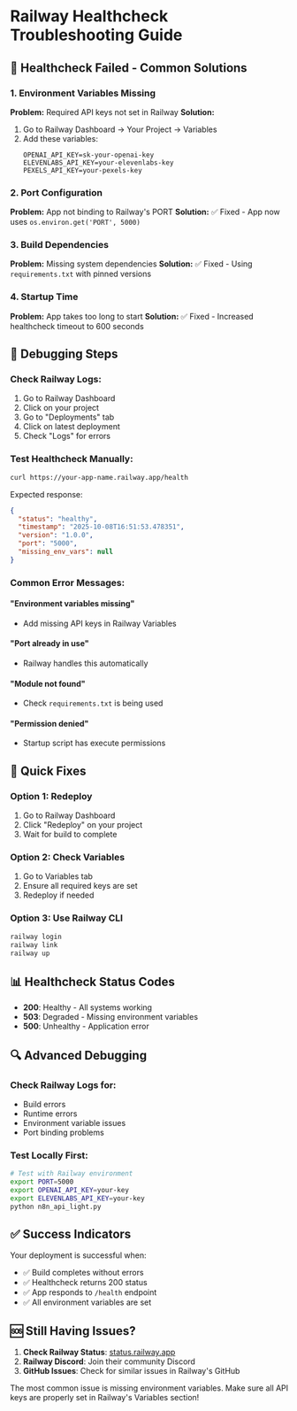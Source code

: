 # Railway Healthcheck Troubleshooting Guide

## 🚨 **Healthcheck Failed - Common Solutions**

### **1. Environment Variables Missing**
**Problem:** Required API keys not set in Railway
**Solution:**
1. Go to Railway Dashboard → Your Project → Variables
2. Add these variables:
   ```
   OPENAI_API_KEY=sk-your-openai-key
   ELEVENLABS_API_KEY=your-elevenlabs-key
   PEXELS_API_KEY=your-pexels-key
   ```

### **2. Port Configuration**
**Problem:** App not binding to Railway's PORT
**Solution:** ✅ Fixed - App now uses `os.environ.get('PORT', 5000)`

### **3. Build Dependencies**
**Problem:** Missing system dependencies
**Solution:** ✅ Fixed - Using `requirements.txt` with pinned versions

### **4. Startup Time**
**Problem:** App takes too long to start
**Solution:** ✅ Fixed - Increased healthcheck timeout to 600 seconds

## 🔧 **Debugging Steps**

### **Check Railway Logs:**
1. Go to Railway Dashboard
2. Click on your project
3. Go to "Deployments" tab
4. Click on latest deployment
5. Check "Logs" for errors

### **Test Healthcheck Manually:**
```bash
curl https://your-app-name.railway.app/health
```

Expected response:
```json
{
  "status": "healthy",
  "timestamp": "2025-10-08T16:51:53.478351",
  "version": "1.0.0",
  "port": "5000",
  "missing_env_vars": null
}
```

### **Common Error Messages:**

#### **"Environment variables missing"**
- Add missing API keys in Railway Variables

#### **"Port already in use"**
- Railway handles this automatically

#### **"Module not found"**
- Check `requirements.txt` is being used

#### **"Permission denied"**
- Startup script has execute permissions

## 🚀 **Quick Fixes**

### **Option 1: Redeploy**
1. Go to Railway Dashboard
2. Click "Redeploy" on your project
3. Wait for build to complete

### **Option 2: Check Variables**
1. Go to Variables tab
2. Ensure all required keys are set
3. Redeploy if needed

### **Option 3: Use Railway CLI**
```bash
railway login
railway link
railway up
```

## 📊 **Healthcheck Status Codes**

- **200**: Healthy - All systems working
- **503**: Degraded - Missing environment variables
- **500**: Unhealthy - Application error

## 🔍 **Advanced Debugging**

### **Check Railway Logs for:**
- Build errors
- Runtime errors
- Environment variable issues
- Port binding problems

### **Test Locally First:**
```bash
# Test with Railway environment
export PORT=5000
export OPENAI_API_KEY=your-key
export ELEVENLABS_API_KEY=your-key
python n8n_api_light.py
```

## ✅ **Success Indicators**

Your deployment is successful when:
- ✅ Build completes without errors
- ✅ Healthcheck returns 200 status
- ✅ App responds to `/health` endpoint
- ✅ All environment variables are set

## 🆘 **Still Having Issues?**

1. **Check Railway Status**: [status.railway.app](https://status.railway.app)
2. **Railway Discord**: Join their community Discord
3. **GitHub Issues**: Check for similar issues in Railway's GitHub

The most common issue is missing environment variables. Make sure all API keys are properly set in Railway's Variables section!
